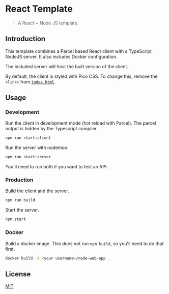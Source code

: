 # React Template

> A React + Node JS template.

## Introduction

This template combines a Parcel based React client with a TypeScript NodeJS server.
It also includes Docker configuration.

The included server will host the built version of the client.

By default, the client is styled with Pico CSS. To change this, remove the `<link>` from [`index.html`](/public/index.html).

## Usage

### Development

Run the client in development mode (hot reload with Parcel).
The parcel output is hidden by the Typescript compiler.

```sh
npm run start:client
```

Run the server with nodemon.

```sh
npm run start:server
```

You'll need to run both if you want to test an API.

### Production

Build the client and the server.

```sh
npm run build
```

Start the server.

```sh
npm start
```

### Docker

Build a docker image. This does not run `npm build`, so you'll need to do that first.

```sh
docker build -t <your username>/node-web-app .
```

## License

[MIT](LICENSE)
